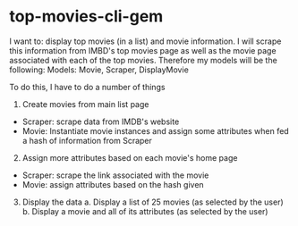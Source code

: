 # top-movies-cli-gem

I want to: display top movies (in a list) and movie information. I will scrape this information from IMBD's top movies page as well as the movie page associated with each of the top movies. Therefore my models will be the following:
Models: Movie, Scraper, DisplayMovie

To do this, I have to do a number of things
1. Create movies from main list page
- Scraper: scrape data from IMDB's website
- Movie: Instantiate movie instances and assign some attributes when fed a hash of information from Scraper
2. Assign more attributes based on each movie's home page
- Scraper: scrape the link associated with the movie
- Movie: assign attributes based on the hash given
3. Display the data
  a. Display a list of 25 movies (as selected by the user)
  b. Display a movie and all of its attributes (as selected by the user)